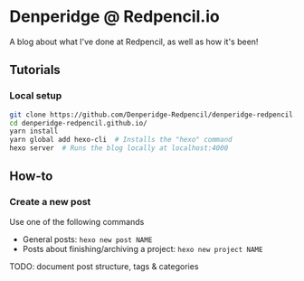 # Denperidge @ Redpencil.io
A blog about what I've done at Redpencil, as well as how it's been!

## Tutorials
### Local setup
```bash
git clone https://github.com/Denperidge-Redpencil/denperidge-redpencil.github.io.git
cd denperidge-redpencil.github.io/
yarn install
yarn global add hexo-cli  # Installs the "hexo" command
hexo server  # Runs the blog locally at localhost:4000
```

## How-to
### Create a new post
Use one of the following commands
- General posts: `hexo new post NAME`
- Posts about finishing/archiving a project: `hexo new project NAME`

TODO: document post structure, tags & categories